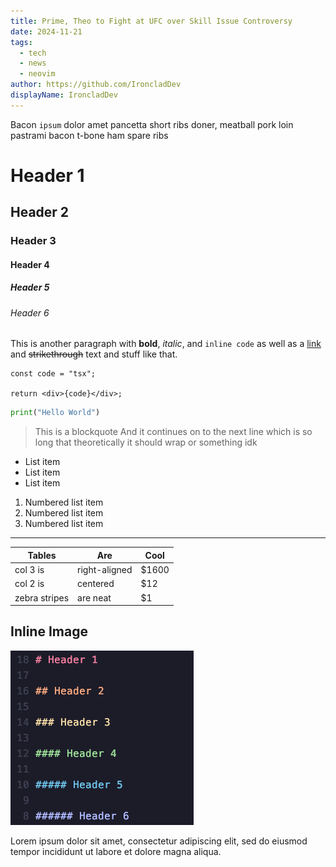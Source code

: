 ```yaml
---
title: Prime, Theo to Fight at UFC over Skill Issue Controversy
date: 2024-11-21
tags: 
  - tech
  - news
  - neovim
author: https://github.com/IroncladDev
displayName: IroncladDev
---
```


Bacon `ipsum` dolor amet pancetta short ribs doner, meatball pork loin pastrami bacon t-bone ham spare ribs

# Header 1

## Header 2

### Header 3

#### Header 4

##### Header 5

###### Header 6

This is another paragraph with **bold**, _italic_, and `inline code` as well as a [link](https://example.com) and ~~strikethrough~~ text and stuff like that.

```tsx
const code = "tsx";

return <div>{code}</div>;
```

```python
print("Hello World")
```

> This is a blockquote
> And it continues on to the next line which is so long that theoretically it should wrap or something idk

- List item
- List item
- List item

1. Numbered list item
2. Numbered list item
3. Numbered list item

---

| Tables        | Are           | Cool  |
| ------------- | ------------- | ----- |
| col 3 is      | right-aligned | $1600 |
| col 2 is      | centered      |   $12 |
| zebra stripes | are neat      |    $1 |

## Inline Image

![Image](inline.png)

Lorem ipsum dolor sit amet, consectetur adipiscing elit, sed do eiusmod tempor incididunt ut labore et dolore magna aliqua.
